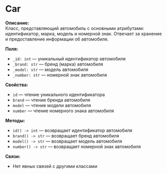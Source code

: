 # Car

**Описание:**  
Класс, представляющий автомобиль с основными атрибутами: идентификатор, марка, модель и номерной знак. Отвечает за хранение и предоставление информации об автомобиле.

**Поля:**
- `_id: int` — уникальный идентификатор автомобиля
- `_brand: str` — бренд (марка) автомобиля
- `_model: str` — модель автомобиля
- `_number: str` — номерной знак автомобиля

**Свойства:**
- `id` — чтение уникального идентификатора
- `brand` — чтение бренда автомобиля    
- `model` — чтение модели автомобиля    
- `number` — чтение номерного знака автомобиля
    
**Методы:**
- `id() -> int` — возвращает идентификатор автомобиля
- `brand() -> str` — возвращает бренд автомобиля
- `model() -> str` — возвращает модель автомобиля
- `number() -> str` — возвращает номерной знак автомобиля
    
**Связи:**
- Нет явных связей с другими классами
